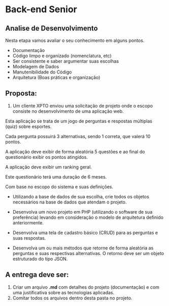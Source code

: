 # Back-end Senior

## Analise de Desenvolvimento

Nesta etapa vamos avaliar o seu conhecimento em alguns pontos.
 - Documentação
 - Código limpo e organizado (nomenclatura, etc)
 - Ser consistente e saber argumentar suas escolhas
 - Modelagem de Dados
 - Manutenibilidade do Código
 - Arquitetura (Boas práticas e organização)

## Proposta:

  1. Um cliente XPTO enviou uma solicitação de projeto onde o escopo consiste no desenvolvimento de uma aplicação web.
  
  Esta aplicação se trata de um jogo de perguntas e respostas múltiplas (quiz) sobre esportes. 
  
  Cada pergunta possuirá 3 alternativas, sendo 1 correta, que valerá 10 pontos.
  
  A aplicação deve exibir de forma aleatória 5 questões e ao final do questionário exibir os pontos atingidos. 
  
  A aplicação deve exibir um ranking geral. 
  
  Este questionário terá uma duração de 6 meses. 
  
  Com base no escopo do sistema e suas definições. 
  
  - Utilizando a base de dados de sua escolha, crie todos os objetos necessários na base de dados que atendam o projeto. 
  
  - Desenvolva um novo projeto em PHP (utilizando o software de sua preferência) levando em consideração o modelo de arquitetura definido anteriormente.
  
  - Desenvolva uma tela de cadastro básico (CRUD) para as perguntas e suas respostas.
  
  - Desenvolva um ou mais métodos que retorne de forma aleatória as perguntas e suas respectivas alternativas. O retorno deve ser um objeto estruturado do tipo JSON. 

## A entrega deve ser:
  1. Criar um arquivo **.md** com detalhes do projeto (documentação) e com uma justificativa sobre as tecnologias aplicadas.
  2. Comitar todos os arquivos dentro desta pasta no projeto.

